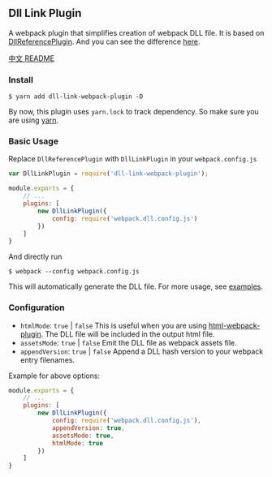 ## Dll Link Plugin

A webpack plugin that simplifies creation of webpack DLL file. It is based on [DllReferencePlugin](https://webpack.js.org/plugins/dll-plugin/#dllreferenceplugin). And you can see the difference [here](https://github.com/clinyong/dll-link-webpack-plugin/blob/master/why-use-dll-link.md).

[中文 README](https://github.com/clinyong/dll-link-webpack-plugin/blob/master/README-zh_CN.md)

### Install

```
$ yarn add dll-link-webpack-plugin -D
```
By now, this plugin uses `yarn.lock` to track dependency. So make sure you are using [yarn](https://yarnpkg.com/en/).

### Basic Usage

Replace `DllReferencePlugin` with `DllLinkPlugin` in your `webpack.config.js`

```js
var DllLinkPlugin = require('dll-link-webpack-plugin');

module.exports = {
    // ...
    plugins: [
        new DllLinkPlugin({
            config: require('webpack.dll.config.js')
        })
    ]
}
```

And directly run

```
$ webpack --config webpack.config.js
```

This will automatically generate the DLL file. For more usage, see [examples](https://github.com/clinyong/dll-link-webpack-plugin/tree/master/examples).

### Configuration

- `htmlMode`: `true` | `false` This is useful when you are using [html-webpack-plugin](https://github.com/jantimon/html-webpack-plugin). The DLL file will be included in the output html file.
- `assetsMode`: `true` | `false` Emit the DLL file as webpack assets file.
- `appendVersion`: `true` | `false` Append a DLL hash version to your webpack entry filenames.

Example for above options:

```js
module.exports = {
    // ...
    plugins: [
        new DllLinkPlugin({
            config: require('webpack.dll.config.js'),
            appendVersion: true,
            assetsMode: true,
            htmlMode: true
        })
    ]
}
```